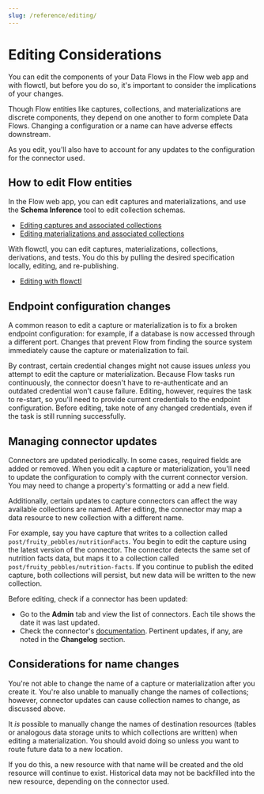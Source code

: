```yaml
---
slug: /reference/editing/
---
```


# Editing Considerations

You can edit the components of your Data Flows in the Flow web app and with flowctl, but before you do so, it's important to consider the implications of your changes.

Though Flow entities like captures, collections, and materializations are discrete components, they depend on one another to form complete Data Flows. Changing a configuration or a name can have adverse effects downstream.

As you edit, you'll also have to account for any updates to the configuration for the connector used.

## How to edit Flow entities

In the Flow web app, you can edit captures and materializations, and use the **Schema Inference** tool to edit collection schemas.

* [Editing captures and associated collections](/guides/edit-data-flows/#edit-a-capture)
* [Editing materializations and associated collections](/guides/edit-data-flows/#edit-a-materialization)

With flowctl, you can edit captures, materializations, collections, derivations, and tests.
You do this by pulling the desired specification locally, editing, and re-publishing.

* [Editing with flowctl](/concepts/flowctl/#editing-data-flows-with-flowctl)

## Endpoint configuration changes

A common reason to edit a capture or materialization is to fix a broken endpoint configuration:
for example, if a database is now accessed through a different port.
Changes that prevent Flow from finding the source system immediately cause the capture or materialization to fail.

By contrast, certain credential changes might not cause issues *unless* you attempt to edit the capture or materialization.
Because Flow tasks run continuously, the connector doesn't have to re-authenticate and an outdated credential won't cause failure.
Editing, however, requires the task to re-start, so you'll need to provide current credentials to the endpoint configuration.
Before editing, take note of any changed credentials, even if the task is still running successfully.

## Managing connector updates

Connectors are updated periodically. In some cases, required fields are added or removed.
When you edit a capture or materialization, you'll need to update the configuration to comply with the current connector version.
You may need to change a property's formatting or add a new field.

Additionally, certain updates to capture connectors can affect the way available collections are named.
After editing, the connector may map a data resource to new collection with a different name.

For example, say you have capture that writes to a collection called `post/fruity_pebbles/nutritionFacts`.
You begin to edit the capture using the latest version of the connector.
The connector detects the same set of nutrition facts data,
but maps it to a collection called `post/fruity_pebbles/nutrition-facts`.
If you continue to publish the edited capture, both collections will persist,
but new data will be written to the new collection.

Before editing, check if a connector has been updated:

* Go to the **Admin** tab and view the list of connectors. Each tile shows the date it was last updated.
* Check the connector's [documentation](/reference/Connectors). Pertinent updates, if any, are noted in the **Changelog** section.

## Considerations for name changes

You're not able to change the name of a capture or materialization after you create it.
You're also unable to manually change the names of collections;
however, connector updates can cause collection names to change, as discussed above.

It *is* possible to manually change the names of destination resources (tables or analogous data storage units to which collections are written) when editing a materialization.
You should avoid doing so unless you want to route future data to a new location.

If you do this, a new resource with that name will be created and the old resource will continue to exist.
Historical data may not be backfilled into the new resource, depending on the connector used.

